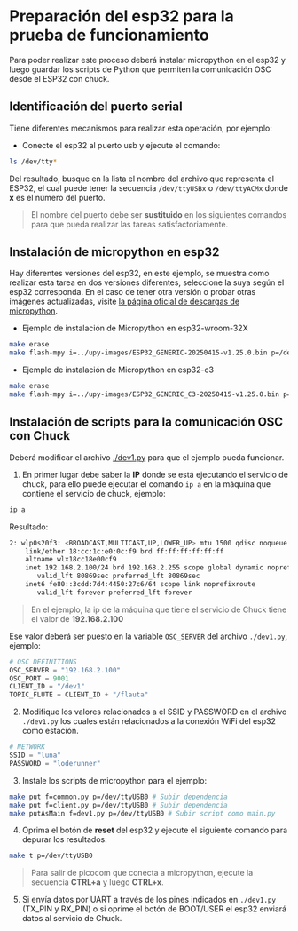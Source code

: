 <!-- LTeX: enabled=true language=es -->
<!-- :set spell! -->
<!-- :MarkdownPreview -->
<!-- :GenTocMarked -->

# Preparación del esp32 para la prueba de funcionamiento

Para poder realizar este proceso deberá instalar micropython en el esp32 y luego guardar los scripts de Python que permiten la comunicación OSC desde el ESP32 con chuck.

## Identificación del puerto serial

Tiene diferentes mecanismos para realizar esta operación, por ejemplo:

* Conecte el esp32 al puerto usb y ejecute el comando:
```bash
ls /dev/tty*
```
Del resultado, busque en la lista el nombre del archivo que representa el ESP32, el cual puede tener
la secuencia `/dev/ttyUSBx` o `/dev/ttyACMx` donde **x** es el número del puerto.

> El nombre del puerto debe ser **sustituido** en los siguientes comandos para que pueda realizar las
> tareas satisfactoriamente.

## Instalación de micropython en esp32

Hay diferentes versiones del esp32, en este ejemplo, se muestra como realizar
esta tarea en dos versiones diferentes, seleccione la suya según el esp32
corresponda. En el caso de tener otra versión o probar otras imágenes
actualizadas, visite [la página oficial de descargas de
micropython](https://micropython.org/download/?port=esp32).

* Ejemplo de instalación de Micropython en esp32-wroom-32X

```bash
make erase
make flash-mpy i=../upy-images/ESP32_GENERIC-20250415-v1.25.0.bin p=/dev/ttyUSB0
```

* Ejemplo de instalación de Micropython en esp32-c3

```bash
make erase
make flash-mpy i=../upy-images/ESP32_GENERIC_C3-20250415-v1.25.0.bin p=/dev/ttyACM0
```

## Instalación de scripts para la comunicación OSC con Chuck

Deberá modificar el archivo [./dev1.py](./dev1.py) para que el ejemplo pueda funcionar.

1. En primer lugar debe saber la **IP** donde se está ejecutando el servicio de chuck,
para ello puede ejecutar el comando `ip a` en la máquina que contiene el servicio de chuck, ejemplo:

```bash
ip a
```
Resultado:
```bash
2: wlp0s20f3: <BROADCAST,MULTICAST,UP,LOWER_UP> mtu 1500 qdisc noqueue state UP group default qlen 1000
    link/ether 18:cc:1c:e0:0c:f9 brd ff:ff:ff:ff:ff:ff
    altname wlx18cc18e00cf9
    inet 192.168.2.100/24 brd 192.168.2.255 scope global dynamic noprefixroute wlp0s20f3
       valid_lft 80869sec preferred_lft 80869sec
    inet6 fe80::3cdd:7d4:4450:27c6/64 scope link noprefixroute 
       valid_lft forever preferred_lft forever
```

> En el ejemplo, la ip de la máquina que tiene el servicio de Chuck tiene el valor de **192.168.2.100**

Ese valor deberá ser puesto en la variable `OSC_SERVER` del archivo `./dev1.py`, ejemplo:

```py
# OSC DEFINITIONS
OSC_SERVER = "192.168.2.100"
OSC_PORT = 9001
CLIENT_ID = "/dev1"
TOPIC_FLUTE = CLIENT_ID + "/flauta"
```

2. Modifique los valores relacionados a el SSID y PASSWORD en el archivo `./dev1.py` los cuales
están relacionados a la conexión WiFi del esp32 como estación.

```py
# NETWORK
SSID = "luna"
PASSWORD = "loderunner"
```

3. Instale los scripts de micropython para el ejemplo:

```bash
make put f=common.py p=/dev/ttyUSB0 # Subir dependencia
make put f=client.py p=/dev/ttyUSB0 # Subir dependencia
make putAsMain f=dev1.py p=/dev/ttyUSB0 # Subir script como main.py
```

4. Oprima el botón de **reset** del esp32 y ejecute el siguiente comando para depurar los resultados:

```bash
make t p=/dev/ttyUSB0
```
> Para salir de picocom que conecta a micropython, ejecute la secuencia **CTRL+a** y luego **CTRL+x**.

5. Si envía datos por UART a través de los pines indicados en `./dev1.py`
   (TX_PIN y RX_PIN) o si oprime el botón de BOOT/USER el esp32 enviará datos al
servicio de Chuck.
